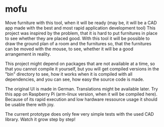 # mofu
Move furniture with this tool, when it will be ready (may be, it will be a CAD app made with the best and most rapid application development tool)
This project was inspired by the problem, that it is hard to put furnitures in place to see whether they are placed good. With this tool it will be possible to draw the ground plan of a room and the furnitures so, that the furnitures can be moved with the mouse, to see, whether it will be a good arrangement in reality.

This project might depend on packages that are not available at a time, so that you cannot compile it yourself, but you will get compiled versions in the "bin" directory to see, how it works when it is compiled with all dependencies, and you can see, how easy the source code is made.

The original UI is made in German. Translations might be available later.
Try this app on Raspberry Pi (arm-linux version, when it will be compiled here). Because of its rapid execution and low hardware ressource usage it should be usable there with joy.

The current prototype does only few very simple tests with the used CAD library. Watch it grow step by step!
